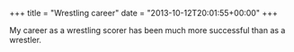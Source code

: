 +++
title = "Wrestling career"
date = "2013-10-12T20:01:55+00:00"
+++

My career as a wrestling scorer has been much more successful than as a wrestler.
			